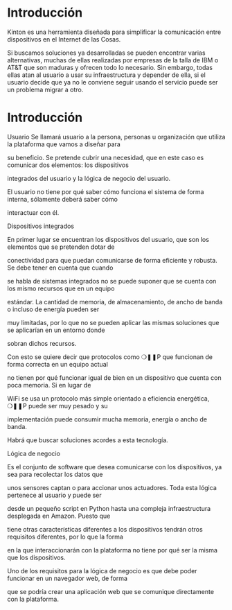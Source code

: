 # Introducción

Kinton es una herramienta diseñada para simplificar la comunicación entre dispositivos en el Internet de las Cosas. 

Si buscamos soluciones ya desarrolladas se pueden encontrar varias alternativas, muchas de ellas realizadas por empresas de la talla de IBM o AT&T que son maduras y ofrecen todo lo necesario. Sin embargo, todas ellas atan al usuario a usar su infraestructura y depender de ella, si el usuario decide que ya no le conviene seguir usando el servicio puede ser un problema migrar a otro.

# Introducción

Usuario
Se llamará usuario a la persona, personas u organización que utiliza la plataforma que vamos a diseñar para

su beneficio. Se pretende cubrir una necesidad, que en este caso es comunicar dos elementos: los dispositivos

integrados del usuario y la lógica de negocio del usuario.

El usuario no tiene por qué saber cómo funciona el sistema de forma interna, sólamente deberá saber cómo

interactuar con él.

Dispositivos integrados

En primer lugar se encuentran los dispositivos del usuario, que son los elementos que se pretenden dotar de

conectividad para que puedan comunicarse de forma eficiente y robusta. Se debe tener en cuenta que cuando

se habla de sistemas integrados no se puede suponer que se cuenta con los mismo recursos que en un equipo

estándar. La cantidad de memoria, de almacenamiento, de ancho de banda o incluso de energía pueden ser

muy limitadas, por lo que no se pueden aplicar las mismas soluciones que se aplicarían en un entorno donde

sobran dichos recursos.

Con esto se quiere decir que protocolos como ❍❚❚P que funcionan de forma correcta en un equipo actual

no tienen por qué funcionar igual de bien en un dispositivo que cuenta con poca memoria. Si en lugar de

WiFi se usa un protocolo más simple orientado a eficiencia energética, ❍❚❚P puede ser muy pesado y su

implementación puede consumir mucha memoria, energía o ancho de banda.

Habrá que buscar soluciones acordes a esta tecnología.

Lógica de negocio

Es el conjunto de software que desea comunicarse con los dispositivos, ya sea para recolectar los datos que

unos sensores captan o para accionar unos actuadores. Toda esta lógica pertenece al usuario y puede ser

desde un pequeño script en Python hasta una compleja infraestructura desplegada en Amazon. Puesto que

tiene otras características diferentes a los dispositivos tendrán otros requisitos diferentes, por lo que la forma

en la que interaccionarán con la plataforma no tiene por qué ser la misma que los dispositivos.

Uno de los requisitos para la lógica de negocio es que debe poder funcionar en un navegador web, de forma

que se podría crear una aplicación web que se comunique directamente con la plataforma.
